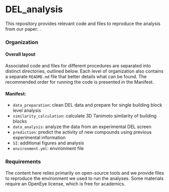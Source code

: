 # DEL_analysis
This repository provides relevant code and files to reproduce the analysis from our paper: <add paper DOI>. 

### Organization
#### Overall layout
Associated code and files for different procedures are separated into distinct directories, outlined below. Each level of organization also contains a separate `README.md` file that better details what can be found. The recommended order for running the code is presented in the Manifest. 

#### Manifest:
- `data_preparation`: clean DEL data and prepare for single building block level analysis
- `similarity_calculation`: calculate 3D Tanimoto similarity of building blocks
- `data_analysis`: analyze the data from an experimental DEL screen
- `prediction`: predict the activity of new compounds using previous experimental information
- `SI`: additional figures and analysis 
- `environment.yml`: environment file

### Requirements
The content here relies primarily on open-source tools and we provide files to reproduce the environment we used to run the analyses. Some materials require an OpenEye license, which is free for academics. 

